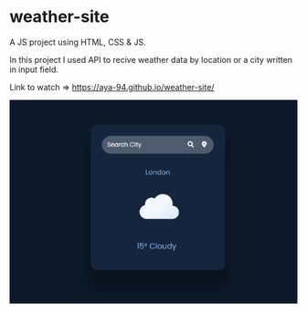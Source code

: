 # weather-site

A JS project using HTML, CSS & JS.

In this project I used API to recive weather data by location or a city written in input field.

Link to watch => https://aya-94.github.io/weather-site/

![](./icons/weather-site-img.png)
